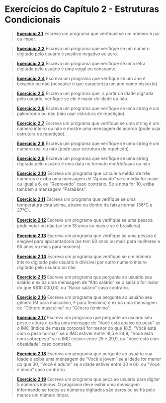 # Exercícios do Capítulo 2 - Estruturas Condicionais

> **[Exercício 2.1](https://github.com/ThallesCansi/Programacao-para-Web/blob/master/1%C2%BA%20Bimestre/Cap%C3%ADtulo%20II%20-%20Estruturas%20Condicionais/Exercise%202.1.py)**  Escreva um programa que verifique se um número é par ou ímpar. 

> **[Exercício 2.2](https://github.com/ThallesCansi/Programacao-para-Web/blob/master/1%C2%BA%20Bimestre/Cap%C3%ADtulo%20II%20-%20Estruturas%20Condicionais/Exercise%202.2.py)**  Escreva um programa que verifique se um número digitado pelo usuário é positivo negativo ou zero.

> **[Exercício 2.3](https://github.com/ThallesCansi/Programacao-para-Web/blob/master/1%C2%BA%20Bimestre/Cap%C3%ADtulo%20II%20-%20Estruturas%20Condicionais/Exercise%202.3.py)**  Escreva um programa que verifique se uma letra digitada pelo usuário é uma vogal ou consoante.

> **[Exercício 2.4](https://github.com/ThallesCansi/Programacao-para-Web/blob/master/1%C2%BA%20Bimestre/Cap%C3%ADtulo%20II%20-%20Estruturas%20Condicionais/Exercise%202.4.py)**  Escreva um programa que verifique se um ano é bissexto ou não (pesquise o que caracteriza um ano como bissexto).

> **[Exercício 2.5](https://github.com/ThallesCansi/Programacao-para-Web/blob/master/1%C2%BA%20Bimestre/Cap%C3%ADtulo%20II%20-%20Estruturas%20Condicionais/Exercise%202.5.py)**  Escreva um programa que, a partir da idade digitada pelo usuário, verifique se ele é maior de idade ou não.

> **[Exercício 2.6](https://github.com/ThallesCansi/Programacao-para-Web/blob/master/1%C2%BA%20Bimestre/Cap%C3%ADtulo%20II%20-%20Estruturas%20Condicionais/Exercise%202.6.py)**  Escreva um programa que verifique se uma string é um palíndromo ou não (não usar estrutura de repetição).

> **[Exercício 2.7](https://github.com/ThallesCansi/Programacao-para-Web/blob/master/1%C2%BA%20Bimestre/Cap%C3%ADtulo%20II%20-%20Estruturas%20Condicionais/Exercise%202.7.py)**  Escreva um programa que verifique se uma string é um número inteiro ou não e mostre uma mensagem de acordo (pode usar estrutura de repetição).

> **[Exercício 2.8](https://github.com/ThallesCansi/Programacao-para-Web/blob/master/1%C2%BA%20Bimestre/Cap%C3%ADtulo%20II%20-%20Estruturas%20Condicionais/Exercise%202.8.py)**  Escreva um programa que verifique se uma string é um número real ou não (pode usar estrutura de repetição).

> **[Exercício 2.9](https://github.com/ThallesCansi/Programacao-para-Web/blob/master/1%C2%BA%20Bimestre/Cap%C3%ADtulo%20II%20-%20Estruturas%20Condicionais/Exercise%202.9.py)**  Escreva um programa que verifique se uma string digitada pelo usuário é uma data no formato mm/dd/aaaa ou não.

> **[Exercício 2.10](https://github.com/ThallesCansi/Programacao-para-Web/blob/master/1%C2%BA%20Bimestre/Cap%C3%ADtulo%20II%20-%20Estruturas%20Condicionais/Exercise%202.10.py)**  Escreva um programa que calcule a média de três números e exiba uma mensagem de “Aprovado” se a média for maior ou igual a 6, ou “Reprovado” caso contrário. Se a nota for 10, exiba também a mensagem “Parabéns”.

> **[Exercício 2.11](https://github.com/ThallesCansi/Programacao-para-Web/blob/master/1%C2%BA%20Bimestre/Cap%C3%ADtulo%20II%20-%20Estruturas%20Condicionais/Exercise%202.11.py)**  Escreva um programa que veriﬁque se uma temperatura está acima, abaixo ou dentro da faixa normal (36°C a 37°C).

> **[Exercício 2.12](https://github.com/ThallesCansi/Programacao-para-Web/blob/master/1%C2%BA%20Bimestre/Cap%C3%ADtulo%20II%20-%20Estruturas%20Condicionais/Exercise%202.12.py)**  Escreva um programa que veriﬁque se uma pessoa pode votar ou não (se tem 18 anos ou mais e se é brasileira).

> **[Exercício 2.13](https://github.com/ThallesCansi/Programacao-para-Web/blob/master/1%C2%BA%20Bimestre/Cap%C3%ADtulo%20II%20-%20Estruturas%20Condicionais/Exercise%202.13.py)**  Escreva um programa que veriﬁque se uma pessoa é elegível para aposentadoria (se tem 60 anos ou mais para mulheres e 65 anos ou mais para homens).

> **[Exercício 2.14](https://github.com/ThallesCansi/Programacao-para-Web/blob/master/1%C2%BA%20Bimestre/Cap%C3%ADtulo%20II%20-%20Estruturas%20Condicionais/Exercise%202.14.py)**  Escreva um programa que veriﬁque se um número inteiro digitado pelo usuário é divisível por outro número inteiro digitado pelo usuário ou não.

> **[Exercício 2.15](https://github.com/ThallesCansi/Programacao-para-Web/blob/master/1%C2%BA%20Bimestre/Cap%C3%ADtulo%20II%20-%20Estruturas%20Condicionais/Exercise%202.15.py)**  Escreva um programa que pergunte ao usuário seu salário e exiba uma mensagem de “Alto salário” se o salário for maior do que R$10.000,00, ou “Baixo salário” caso contrário.

> **[Exercício 2.16](https://github.com/ThallesCansi/Programacao-para-Web/blob/master/1%C2%BA%20Bimestre/Cap%C3%ADtulo%20II%20-%20Estruturas%20Condicionais/Exercise%202.16.py)**  Escreva um programa que pergunte ao usuário seu gênero (M para masculino, F para feminino) e exiba uma mensagem de “Gênero masculino” ou “Gênero feminino”.

> **[Exercício 2.17](https://github.com/ThallesCansi/Programacao-para-Web/blob/master/1%C2%BA%20Bimestre/Cap%C3%ADtulo%20II%20-%20Estruturas%20Condicionais/Exercise%202.17.py)**  Escreva um programa que pergunte ao usuário seu peso e altura e exiba uma mensage de “Você está abaixo do peso” se o IMC (índice de massa corporal) for menor do que 18,5, “Você está com o peso normal” se o IMC estiver entre 18,5 e 24,9, “Você está com sobrepeso” se o IMC estiver entre 25 e 29,9, ou “Você está com obesidade” caso contrário.

> **[Exercício 2.18](https://github.com/ThallesCansi/Programacao-para-Web/blob/master/1%C2%BA%20Bimestre/Cap%C3%ADtulo%20II%20-%20Estruturas%20Condicionais/Exercise%202.18.py)**  Escreva um programa que pergunte ao usuário sua idade e exiba uma mensagem de “Você é jovem” se a idade for menor do que 30, “Você é adulto” se a idade estiver entre 30 e 60, ou “Você é idoso” caso contrário.

> **[Exercício 2.19](https://github.com/ThallesCansi/Programacao-para-Web/blob/master/1%C2%BA%20Bimestre/Cap%C3%ADtulo%20II%20-%20Estruturas%20Condicionais/Exercise%202.19.py)**  Escreva um programa que peça ao usuário para digitar 5 números inteiros. O programa deve exibir uma mensagem informando se todos os números digitados são pares ou se há pelo menos um número ímpar.